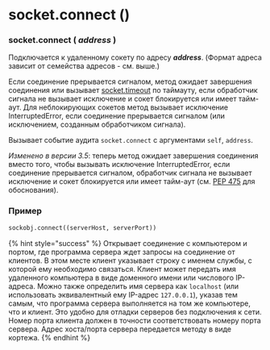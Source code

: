 # socket.connect \(\)

### socket.connect \( _address_ \)

Подключается к удаленному сокету по адресу _**address**_. \(Формат адреса зависит от семейства адресов - см. выше.\)

Если соединение прерывается сигналом, метод ожидает завершения соединения или вызывает [socket.timeout](../isklyucheniya-soketov/socket.timeout.md) по таймауту, если обработчик сигнала не вызывает исключение и сокет блокируется или имеет тайм-аут. Для неблокирующих сокетов метод вызывает исключение InterruptedError, если соединение прерывается сигналом \(или исключением, созданным обработчиком сигнала\).

Вызывает событие аудита `socket.connect` с аргументами `self`, `address`.

_Изменено в версии 3.5_: теперь метод ожидает завершения соединения вместо того, чтобы вызывать исключение InterruptedError, если соединение прерывается сигналом, обработчик сигнала не вызывает исключение и сокет блокируется или имеет тайм-аут \(см. [PEP 475](https://www.python.org/dev/peps/pep-0475/) для обоснования\).

### Пример

```python
sockobj.connect((serverHost, serverPort))
```

{% hint style="success" %}
Открывает соединение с компьютером и портом, где программа сервера ждет запросы на соединение от клиентов. В этом месте клиент указывает строку с именем службы, с которой ему необходимо связаться. Клиент может передать имя удаленного компьютера в виде доменного имени или числового IP-адреса. Можно также определить имя сервера как `localhost` \(или использовать эквивалентный ему IP-адрес `127.0.0.1`\), указав тем самым, что программа сервера выполняется на том же компьютере, что и клиент. Это удобно для отладки серверов без подключения к сети. Номер порта клиента должен в точности соответствовать номеру порта сервера. Адрес хоста/порта сервера передается методу в виде кортежа.
{% endhint %}



